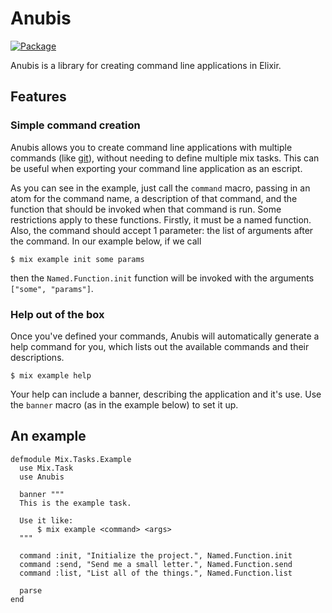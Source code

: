 Anubis
======

[![Package](http://img.shields.io/hexpm/v/anubis.svg)](https://hex.pm/packages/anubis)

Anubis is a library for creating command line applications in Elixir.

## Features

### Simple command creation

Anubis allows you to create command line applications with multiple commands (like [git](http://git-scm.com/)), without needing to define multiple mix tasks. This can be useful when exporting your command line application as an escript.

As you can see in the example, just call the `command` macro, passing in an atom for the command name, a description of that command, and the function that should be invoked when that command is run. Some restrictions apply to these functions. Firstly, it must be a named function. Also, the command should accept 1 parameter: the list of arguments after the command. In our example below, if we call

    $ mix example init some params

then the `Named.Function.init` function will be invoked with the arguments `["some", "params"]`.

### Help out of the box

Once you've defined your commands, Anubis will automatically generate a help command for you, which lists out the available commands and their descriptions.

    $ mix example help

Your help can include a banner, describing the application and it's use. Use the `banner` macro (as in the example below) to set it up.

## An example

    defmodule Mix.Tasks.Example
      use Mix.Task
      use Anubis

      banner """
      This is the example task.

      Use it like:
          $ mix example <command> <args>
      """

      command :init, "Initialize the project.", Named.Function.init
      command :send, "Send me a small letter.", Named.Function.send
      command :list, "List all of the things.", Named.Function.list

      parse
    end
